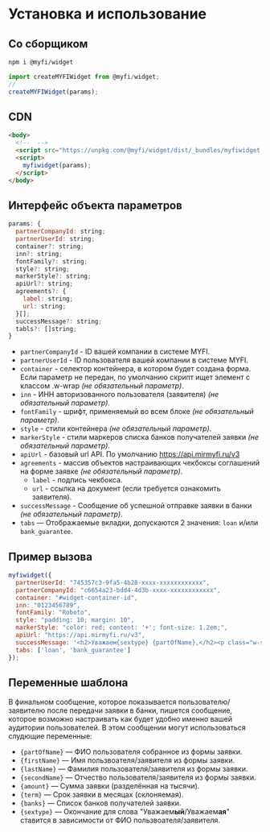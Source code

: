 # Установка и использование

## Со сборщиком

```bash
npm i @myfi/widget
```

```js
import createMYFIWidget from @myfi/widget;
//
createMYFIWidget(params);
```

## CDN

```html
<body>
  <!--  -->
  <script src="https://unpkg.com/@myfi/widget/dist/_bundles/myfiwidget.js"></script>
  <script>
  	myfiwidget(params);
  </script>
</body>
```

## Интерфейс объекта параметров

```js
params: {
  partnerCompanyId: string;
  partnerUserId: string;
  container?: string;
  inn?: string;
  fontFamily?: string;
  style?: string;
  markerStyle?: string;
  apiUrl?: string;
  agreements?: {
    label: string;
    url: string;
  }[];
  successMessage?: string;
  tabls?: []string;
}
```

- `partnerCompanyId` - ID вашей компании в системе MYFI.
- `partnerUserId` - ID пользователя вашей компании в системе MYFI.
- `container` - селектор контейнера, в котором будет создана форма. Если параметр не передан, по умолчанию скрипт ищет элемент с классом .w-wrap *(не обязательный параметр)*.
- `inn` - ИНН авторизованного пользователя (заявителя) *(не обязательный параметр)*.
- `fontFamily` - шрифт, применяемый во всем блоке *(не обязательный параметр)*.
- `style` - стили контейнера *(не обязательный параметр)*.
- `markerStyle` - стили маркеров списка банков получателей заявки *(не обязательный параметр)*.
- `apiUrl` - базовый url API. По умолчанию https://api.mirmyfi.ru/v3
- `agreements` - массив объектов настраивающих чекбоксы соглашений на форме заявке *(не обязательный параметр)*.
  - `label` - подпись чекбокса.
  - `url` - ссылка на документ (если требуется ознакомить заявителя).
- `successMessage` - Сообщение об успешной отправке заявки в банки *(не обязательный параметр)*.
- `tabs` — Отображаемые вкладки, допускаются 2 значения: `loan` и/или `bank_guarantee`.

## Пример вызова

```js
myfiwidget({
  partnerUserId: "745357c3-9fa5-4b28-xxxx-xxxxxxxxxxxx",
  partnerCompanyId: "c6654a23-bdd4-4d3b-xxxx-xxxxxxxxxxxx",
  container: "#widget-container-id",
  inn: "0123456789",
  fontFamily: "Roboto",
  style: "padding: 10; margin: 10",
  markerStyle: "color: red; content: '+'; font-size: 1.2em;",
  apiUrl: "https://api.mirmyfi.ru/v3",
  successMessage: '<h2>Уважаем{sextype} {partOfName},</h2><p class="w-success-msg">Вы подали заявку на получение кредита в размере {amount} ₽ на срок {term}. Ваша заявка отправлена в:<br/> <ul>{banks}</ul> В ближайшее время с вами свяжутся менеджеры банков.</p>',
  tabs: ['loan', 'bank_guarantee']
});
```

## Переменные шаблона

В финальном сообщение, которое показывается пользователю/заявителю после передачи заявки в банки, пишется сообщение, которое возможно настраивать как будет удобно именно вашей аудитории пользователей. В этом сообщении могут использоваться слудющие переменные:

- `{partOfName}` — ФИО пользователя собранное из формы заявки.
- `{firstName}` — Имя пользвоателя/заявителя из формы заявки.
- `{lastName}` — Фамилия пользователя/заявителя из формы заявки.
- `{secondName}` — Отчество пользователя/заявителя из формы заявки.
- `{amount}` — Сумма заявки (разделённая на тысячи).
- `{term}` — Срок заявки в месяцах (склоняемая).
- `{banks}` — Список банков получателей заявки.
- `{sextype}` — Окончание для слова "Уважаем**ый**/Уважаем**ая**" ставится в зависимости от ФИО пользвоателя/заявителя.
